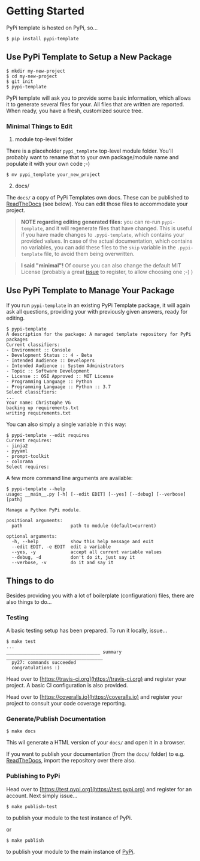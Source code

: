 # Getting Started

PyPi template is hosted on PyPi, so...

```console
$ pip install pypi-template
```

## Use PyPi Template to Setup a New Package

```console
$ mkdir my-new-project
$ cd my-new-project
$ git init
$ pypi-template
```

PyPi template will ask you to provide some basic information, which allows it to generate several files for your. All files that are written are reported. When ready, you have a fresh, customized source tree.

### Minimal Things to Edit

1. module top-level folder

There is a placeholder `pypi_template` top-level module folder. You'll probably want to rename that to your own package/module name and populate it with your own code ;-)

```console
$ mv pypi_template your_new_project
```

2. docs/

The `docs/` a copy of PyPi Templates own docs. These can be published to [ReadTheDocs](https://readthedocs.org) (see below). You can edit those files to accommodate your project.

> **NOTE regarding editing generated files:** you can re-run `pypi-template`, and it will regenerate files that have changed. This is useful if you have made changes to `.pypi-template`, which contains your provided values. In case of the actual documentation, which contains no variables, you can add these files to the `skip` variable in the `.pypi-template` file, to avoid them being overwritten.

> **I said "minimal"!** Of course you can also change the default MIT License (probably a great [issue](https://github.com/christophevg/pypi-template/issues) to register, to allow choosing one ;-) )

## Use PyPi Template to Manage Your Package

If you run `pypi-template` in an existing PyPi Template package, it will again ask all questions, providing your with previously given answers, ready for editing.

```console
$ pypi-template
A description for the package: A managed template repository for PyPi packages
Current classifiers:
- Environment :: Console
- Development Status :: 4 - Beta
- Intended Audience :: Developers
- Intended Audience :: System Administrators
- Topic :: Software Development
- License :: OSI Approved :: MIT License
- Programming Language :: Python
- Programming Language :: Python :: 3.7
Select classifiers: 
...
Your name: Christophe VG
backing up requirements.txt
writing requirements.txt
```

You can also simply a single variable in this way:

```console
$ pypi-template --edit requires
Current requires:
- jinja2
- pyyaml
- prompt-toolkit
- colorama
Select requires:
```

A few more command line arguments are available:

```console
$ pypi-template --help
usage: __main__.py [-h] [--edit EDIT] [--yes] [--debug] [--verbose] [path]

Manage a Python PyPi module.

positional arguments:
  path                  path to module (default=current)

optional arguments:
  -h, --help            show this help message and exit
  --edit EDIT, -e EDIT  edit a variable
  --yes, -y             accept all current variable values
  --debug, -d           don't do it, just say it
  --verbose, -v         do it and say it
```

## Things to do

Besides providing you with a lot of boilerplate (configuration) files, there are also things to do...

### Testing

A basic testing setup has been prepared. To run it locally, issue...

```console
$ make test
...
___________________________________ summary ____________________________________
  py27: commands succeeded
  congratulations :)
```

Head over to [https://travis-ci.org](https://travis-ci.org) and register your project. A basic CI configuration is also provided.

Head over to [https://coveralls.io](https://coveralls.io) and register your project to consult your code coverage reporting.

### Generate/Publish Documentation

```console
$ make docs
```

This wil generate a HTML version of your `docs/` and open it in a browser.

If you want to publish your documentation (from the `docs/` folder) to e.g. [ReadTheDocs](https://readthedocs.org), import the repository over there also.

### Publishing to PyPi

Head over to [https://test.pypi.org](https://test.pypi.org) and register for an account. Next simply issue...

```console
$ make publish-test
```

to publish your module to the test instance of PyPi.

or

```console
$ make publish
```

to publish your module to the main instance of [PyPi](https://pypi.org).
